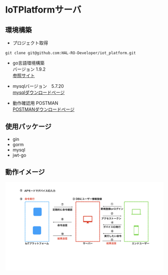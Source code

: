 # IoTPlatformサーバ

## 環境構築
- プロジェクト取得

``` 
git clone git@github.com:HAL-RO-Developer/iot_platform.git
```
- go言語環境構築<br>
バージョン 1.9.2<br>
[参照サイト](https://qiita.com/FoxBoxsnet/items/1537056dbd5f369dce0a)
- mysqlバージョン　5.7.20<br>
[mysqlダウンロードページ](https://dev.mysql.com/downloads/installer/)

- 動作確認用 POSTMAN<br>
[POSTMANダウンロードページ](https://www.getpostman.com)

## 使用パッケージ
- gin
- gorm
- mysql
- jwt-go

## 動作イメージ
![サーバ動作イメージ](images/serverImage.jpeg)